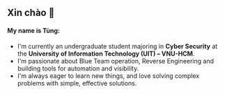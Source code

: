 ## Xin chào 👋
#### My name is Tùng:
- I'm currently an undergraduate student majoring in **Cyber Security** at the **University of Information Technology (UIT) – VNU-HCM**.
- I'm passionate about Blue Team operation, Reverse Engineering and building tools for automation and visibility.
- I'm always eager to learn new things, and love solving complex problems with simple, effective solutions.
